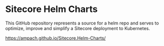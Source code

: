 # Sitecore Helm Charts

This GitHub repository represents a source for a helm repo and serves to optimize, improve and simplify a Sitecore deployment to Kubernetes. 

https://ampach.github.io/Sitecore.Helm-Charts/
